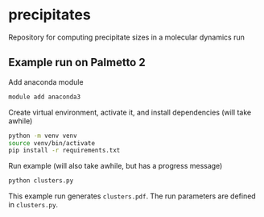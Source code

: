 # precipitates
Repository for computing precipitate sizes in a molecular dynamics run

## Example run on Palmetto 2

Add anaconda module
```bash
module add anaconda3
```

Create virtual environment, activate it, and install dependencies (will take awhile)
```bash
python -m venv venv
source venv/bin/activate
pip install -r requirements.txt
```

Run example (will also take awhile, but has a progress message)
```bash
python clusters.py
```

This example run generates `clusters.pdf`. The run parameters are defined in `clusters.py`.